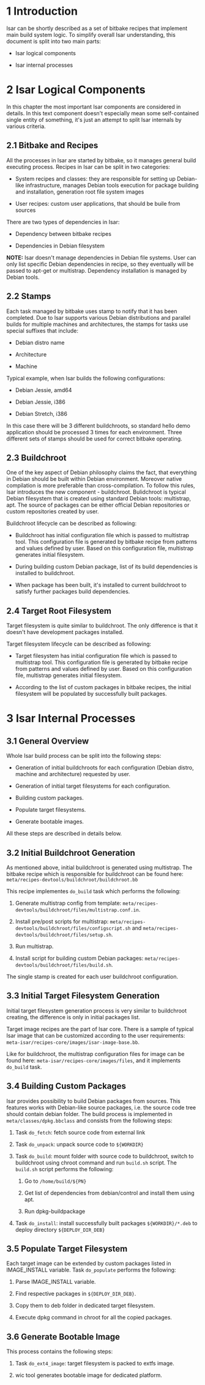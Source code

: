 # 1 Introduction

Isar can be shortly described as a set of bitbake recipes that implement main
build system logic. To simplify overall Isar understanding, this document is
split into two main parts:

 - Isar logical components

 - Isar internal processes

# 2 Isar Logical Components

In this chapter the most important Isar components are considered in details.
In this text component doesn't especially mean some self-contained single
entity of something, it's just an attempt to split Isar internals by various
criteria.

## 2.1 Bitbake and Recipes

All the processes in Isar are started by bitbake, so it manages general build
executing process. Recipes in Isar can be split in two categories:

 - System recipes and classes: they are responsible for setting up Debian-like
   infrastructure, manages Debian tools execution for package building and
   installation, generation root file system images

 - User recipes: custom user applications, that should be builе from sources

There are two types of dependencies in Isar:

 - Dependency between bitbake recipes

 - Dependencies in Debian filesystem

**NOTE:** Isar doesn't manage dependencies in Debian file systems. User can
only list specific Debian dependencies in recipe, so they eventually will be
passed to apt-get or multistrap. Dependency installation is managed by Debian
tools.

## 2.2 Stamps

Each task managed by bitbake uses stamp to notify that it has been completed.
Due to Isar supports various Debian distributions and parallel builds for
multiple machines and architectures, the stamps for tasks use special suffixes
that include:

 - Debian distro name

 - Architecture

 - Machine

Typical example, when Isar builds the following configurations:

 - Debian Jessie, amd64

 - Debian Jessie, i386

 - Debian Stretch, i386

In this case there will be 3 different buildchroots, so standard hello demo
application should be processed 3 times for each environment. Three different
sets of stamps should be used for correct bitbake operating.

## 2.3 Buildchroot

One of the key aspect of Debian philosophy claims the fact, that everything in
Debian should be built within Debian environment. Moreover native compilation
is more preferable than cross-compilation. To follow this rules, Isar
introduces the new component - buildchroot. Bulidchroot is typical Debian
filesystem that is created using standard Debian tools: multistrap, apt. The
source of packages can be either official Debian repositories or custom
repositories created by user.

Buildchroot lifecycle can be described as following:

 - Buildchroot has initial configuration file which is passed to multistrap
   tool. This configuration file is generated by bitbake recipe from patterns
   and values defined by user. Based on this configuration file, multistrap
   generates initial filesystem.

 - During building custom Debian package, list of its build dependencies is
   installed to buildchroot.

 - When package has been built, it's installed to current buildchroot to
   satisfy further packages build dependencies.

## 2.4 Target Root Filesystem

Target filesystem is quite similar to buildchroot. The only difference is that
it doesn't have development packages installed.

Target filesystem lifecycle can be described as following:

 - Target filesystem has initial configuration file which is passed to
   multistrap tool. This configuration file is generated by bitbake recipe from
   patterns and values defined by user. Based on this configuration file,
   multistrap generates initial filesystem.

 - According to the list of custom packages in bitbake recipes, the initial
   filesystem will be populated by successfully built packages.

# 3 Isar Internal Processes

## 3.1 General Overview

Whole Isar build process can be split into the following steps:

 - Generation of initial buildchroots for each configuration (Debian distro,
   machine and architecture) requested by user.

 - Generation of initial target filesystems for each configuration.

 - Building custom packages.

 - Populate target filesystems.

 - Generate bootable images.

All these steps are described in details below.

## 3.2 Initial Buildchroot Generation

As mentioned above, initial buildchroot is generated using multistrap. The
bitbake recipe which is responsible for buildchroot can be found here:
`meta/recipes-devtools/buildchroot/buildchroot.bb`

This recipe implementes `do_build` task which performs the following:

1. Generate multistrap config from template:
   `meta/recipes-devtools/buildchroot/files/multistrap.conf.in`.

2. Install pre/post scripts for multistrap:
   `meta/recipes-devtools/buildchroot/files/configscript.sh` and
   `meta/recipes-devtools/buildchroot/files/setup.sh`.

3. Run multistrap.

4. Install script for building custom Debian packages:
   `meta/recipes-devtools/buildchroot/files/build.sh`.

The single stamp is created for each user buildchroot configuration.

## 3.3 Initial Target Filesystem Generation

Initial target filesystem generation process is very similar to buildchroot
creating, the difference is only in initial packages list.

Target image recipes are the part of Isar core. There is a sample of typical
Isar image that can be customized according to the user requirements:
`meta-isar/recipes-core/images/isar-image-base.bb`.

Like for buildchroot, the multistrap configuration files for image can be found
here: `meta-isar/recipes-core/images/files`, and it implements `do_build` task.

## 3.4 Building Custom Packages

Isar provides possibility to build Debian packages from sources. This features
works with Debian-like source packages, i.e. the source code tree should
contain debian folder. The build process is implemented in
`meta/classes/dpkg.bbclass` and consists from the following steps:

1. Task `do_fetch`: fetch source code from external link

2. Task `do_unpack`: unpack source code to `${WORKDIR}`

3. Task `do_build`: mount folder with source code to buildchroot, switch
   to buildchroot using chroot command and run `build.sh` script. The
   `build.sh` script performs the following:

   1. Go to `/home/build/${PN}`

   2. Get list of dependencies from debian/control and install them using apt.

   3. Run dpkg-buildpackage

4. Task `do_install`: install successfully built packages
   `${WORKDIR}/*.deb` to deploy directory `${DEPLOY_DIR_DEB}`

## 3.5 Populate Target Filesystem

Each target image can be extended by custom packages listed in IMAGE_INSTALL
variable. Task `do_populate` performs the following:

1. Parse IMAGE_INSTALL variable.

2. Find respective packages in `${DEPLOY_DIR_DEB}`.

3. Copy them to deb folder in dedicated target filesystem.

4. Execute dpkg command in chroot for all the copied packages.

## 3.6 Generate Bootable Image

This process contains the following steps:

1. Task `do_ext4_image`: target filesystem is packed to extfs image.

2. wic tool generates bootable image for dedicated platform.
